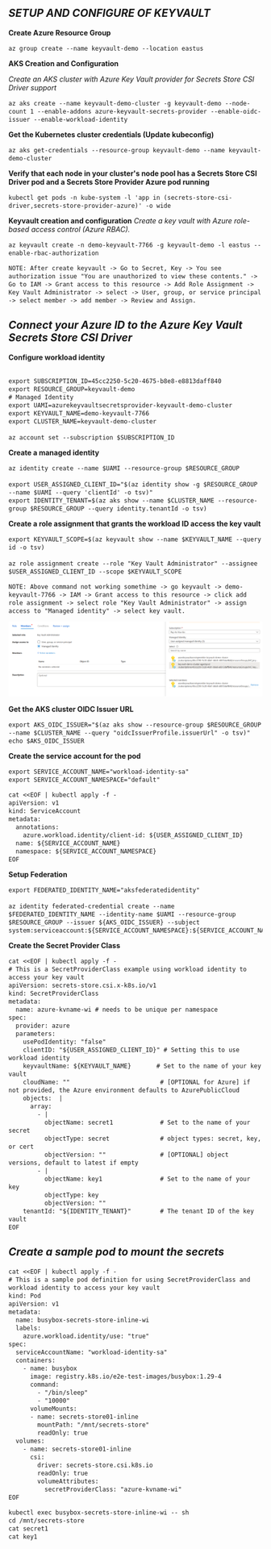 ***SETUP AND CONFIGURE OF KEYVAULT*** 
---

**Create Azure Resource Group**
```
az group create --name keyvault-demo --location eastus
```

**AKS Creation and Configuration**

*Create an AKS cluster with Azure Key Vault provider for Secrets Store CSI Driver support*

```
az aks create --name keyvault-demo-cluster -g keyvault-demo --node-count 1 --enable-addons azure-keyvault-secrets-provider --enable-oidc-issuer --enable-workload-identity
```
**Get the Kubernetes cluster credentials (Update kubeconfig)**

```
az aks get-credentials --resource-group keyvault-demo --name keyvault-demo-cluster
```

**Verify that each node in your cluster's node pool has a Secrets Store CSI Driver pod and a Secrets Store Provider Azure pod running**

```
kubectl get pods -n kube-system -l 'app in (secrets-store-csi-driver,secrets-store-provider-azure)' -o wide
```

**Keyvault creation and configuration**
*Create a key vault with Azure role-based access control (Azure RBAC).*
```
az keyvault create -n demo-keyvault-7766 -g keyvault-demo -l eastus --enable-rbac-authorization
```
```
NOTE: After create keyvault -> Go to Secret, Key -> You see authorization issue "You are unauthorized to view these contents." -> Go to IAM -> Grant access to this resource -> Add Role Assignment -> Key Vault Administrator -> select -> User, group, or service principal -> select member -> add member -> Review and Assign.

```

***Connect your Azure ID to the Azure Key Vault Secrets Store CSI Driver***
---

**Configure workload identity**

```

export SUBSCRIPTION_ID=45cc2250-5c20-4675-b8e8-e8813daff840
export RESOURCE_GROUP=keyvault-demo
# Managed Identity
export UAMI=azurekeyvaultsecretsprovider-keyvault-demo-cluster
export KEYVAULT_NAME=demo-keyvault-7766
export CLUSTER_NAME=keyvault-demo-cluster

az account set --subscription $SUBSCRIPTION_ID
```

**Create a managed identity**
```
az identity create --name $UAMI --resource-group $RESOURCE_GROUP

export USER_ASSIGNED_CLIENT_ID="$(az identity show -g $RESOURCE_GROUP --name $UAMI --query 'clientId' -o tsv)"
export IDENTITY_TENANT=$(az aks show --name $CLUSTER_NAME --resource-group $RESOURCE_GROUP --query identity.tenantId -o tsv)
```

**Create a role assignment that grants the workload ID access the key vault**
```
export KEYVAULT_SCOPE=$(az keyvault show --name $KEYVAULT_NAME --query id -o tsv)

az role assignment create --role "Key Vault Administrator" --assignee $USER_ASSIGNED_CLIENT_ID --scope $KEYVAULT_SCOPE
```
```
NOTE: Above command not working somethime -> go keyvault -> demo-keyvault-7766 -> IAM -> Grant access to this resource -> click add role assignment -> select role "Key Vault Administrator" -> assign access to "Managed identity" -> select key vault.

```
![alt text](image-1.png)


**Get the AKS cluster OIDC Issuer URL**
```
export AKS_OIDC_ISSUER="$(az aks show --resource-group $RESOURCE_GROUP --name $CLUSTER_NAME --query "oidcIssuerProfile.issuerUrl" -o tsv)"
echo $AKS_OIDC_ISSUER
```

**Create the service account for the pod**

```
export SERVICE_ACCOUNT_NAME="workload-identity-sa"
export SERVICE_ACCOUNT_NAMESPACE="default" 
```
```
cat <<EOF | kubectl apply -f -
apiVersion: v1
kind: ServiceAccount
metadata:
  annotations:
    azure.workload.identity/client-id: ${USER_ASSIGNED_CLIENT_ID}
  name: ${SERVICE_ACCOUNT_NAME}
  namespace: ${SERVICE_ACCOUNT_NAMESPACE}
EOF
```
**Setup Federation**
```
export FEDERATED_IDENTITY_NAME="aksfederatedidentity" 

az identity federated-credential create --name $FEDERATED_IDENTITY_NAME --identity-name $UAMI --resource-group $RESOURCE_GROUP --issuer ${AKS_OIDC_ISSUER} --subject system:serviceaccount:${SERVICE_ACCOUNT_NAMESPACE}:${SERVICE_ACCOUNT_NAME}
```

**Create the Secret Provider Class**

```
cat <<EOF | kubectl apply -f -
# This is a SecretProviderClass example using workload identity to access your key vault
apiVersion: secrets-store.csi.x-k8s.io/v1
kind: SecretProviderClass
metadata:
  name: azure-kvname-wi # needs to be unique per namespace
spec:
  provider: azure
  parameters:
    usePodIdentity: "false"
    clientID: "${USER_ASSIGNED_CLIENT_ID}" # Setting this to use workload identity
    keyvaultName: ${KEYVAULT_NAME}       # Set to the name of your key vault
    cloudName: ""                         # [OPTIONAL for Azure] if not provided, the Azure environment defaults to AzurePublicCloud
    objects:  |
      array:
        - |
          objectName: secret1             # Set to the name of your secret
          objectType: secret              # object types: secret, key, or cert
          objectVersion: ""               # [OPTIONAL] object versions, default to latest if empty
        - |
          objectName: key1                # Set to the name of your key
          objectType: key
          objectVersion: ""
    tenantId: "${IDENTITY_TENANT}"        # The tenant ID of the key vault
EOF
```

***Create a sample pod to mount the secrets***
---

```
cat <<EOF | kubectl apply -f -
# This is a sample pod definition for using SecretProviderClass and workload identity to access your key vault
kind: Pod
apiVersion: v1
metadata:
  name: busybox-secrets-store-inline-wi
  labels:
    azure.workload.identity/use: "true"
spec:
  serviceAccountName: "workload-identity-sa"
  containers:
    - name: busybox
      image: registry.k8s.io/e2e-test-images/busybox:1.29-4
      command:
        - "/bin/sleep"
        - "10000"
      volumeMounts:
      - name: secrets-store01-inline
        mountPath: "/mnt/secrets-store"
        readOnly: true
  volumes:
    - name: secrets-store01-inline
      csi:
        driver: secrets-store.csi.k8s.io
        readOnly: true
        volumeAttributes:
          secretProviderClass: "azure-kvname-wi"
EOF
```

```
kubectl exec busybox-secrets-store-inline-wi -- sh 
cd /mnt/secrets-store
cat secret1
cat key1 
```